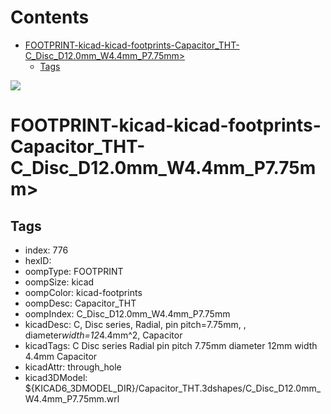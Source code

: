 



Contents
========

* [FOOTPRINT-kicad-kicad-footprints-Capacitor_THT-C_Disc_D12.0mm_W4.4mm_P7.75mm>](#footprint-kicad-kicad-footprints-capacitor_tht-c_disc_d120mm_w44mm_p775mm)
	* [Tags](#tags)
  
![][im]
# FOOTPRINT-kicad-kicad-footprints-Capacitor_THT-C_Disc_D12.0mm_W4.4mm_P7.75mm>

## Tags

- index: 776
- hexID: 
- oompType: FOOTPRINT
- oompSize: kicad
- oompColor: kicad-footprints
- oompDesc: Capacitor_THT
- oompIndex: C_Disc_D12.0mm_W4.4mm_P7.75mm
- kicadDesc: C, Disc series, Radial, pin pitch=7.75mm, , diameter*width=12*4.4mm^2, Capacitor
- kicadTags: C Disc series Radial pin pitch 7.75mm  diameter 12mm width 4.4mm Capacitor
- kicadAttr: through_hole
- kicad3DModel: ${KICAD6_3DMODEL_DIR}/Capacitor_THT.3dshapes/C_Disc_D12.0mm_W4.4mm_P7.75mm.wrl



[im]: image.png
